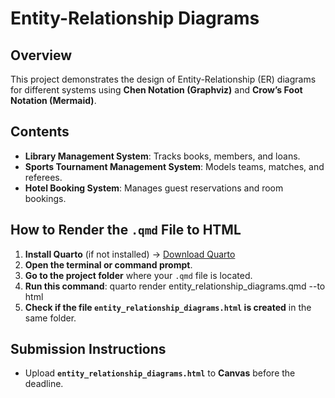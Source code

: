 # Entity-Relationship Diagrams

## Overview
This project demonstrates the design of Entity-Relationship (ER) diagrams for different systems using **Chen Notation (Graphviz)** and **Crow’s Foot Notation (Mermaid)**.

## Contents
- **Library Management System**: Tracks books, members, and loans.
- **Sports Tournament Management System**: Models teams, matches, and referees.
- **Hotel Booking System**: Manages guest reservations and room bookings.

## How to Render the `.qmd` File to HTML
1. **Install Quarto** (if not installed) → [Download Quarto](https://quarto.org/)
2. **Open the terminal or command prompt**.
3. **Go to the project folder** where your `.qmd` file is located.
4. **Run this command**:
quarto render entity_relationship_diagrams.qmd --to html
5. **Check if the file `entity_relationship_diagrams.html` is created** in the same folder.

## Submission Instructions
- Upload **`entity_relationship_diagrams.html`** to **Canvas** before the deadline.

